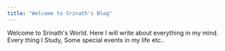 ```yaml
---
title: "Welcome to Srinath's Blog"
---
```


Welcome to Srinath's World. Here I will write about everything in my mind.
Every thing I Study, Some special events in my life etc..